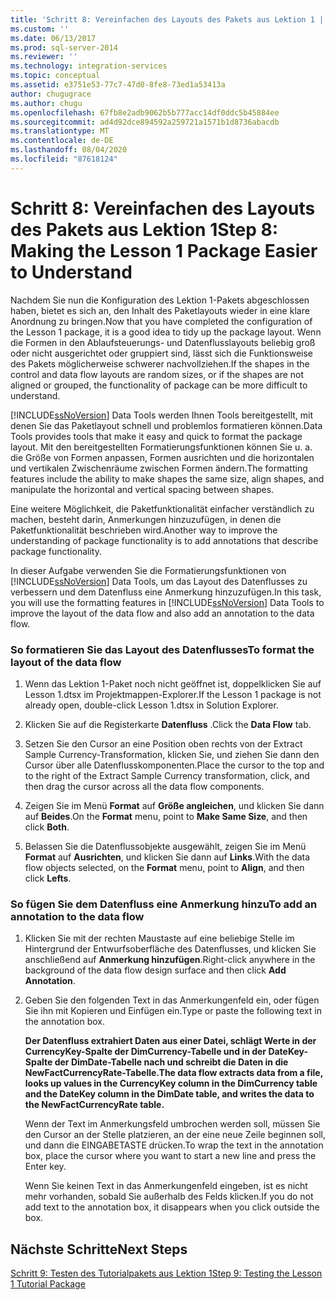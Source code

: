 ```yaml
---
title: 'Schritt 8: Vereinfachen des Layouts des Pakets aus Lektion 1 | Microsoft-Dokumentation'
ms.custom: ''
ms.date: 06/13/2017
ms.prod: sql-server-2014
ms.reviewer: ''
ms.technology: integration-services
ms.topic: conceptual
ms.assetid: e3751e53-77c7-47d0-8fe8-73ed1a53413a
author: chugugrace
ms.author: chugu
ms.openlocfilehash: 67fb8e2adb9062b5b777acc14df0ddc5b45884ee
ms.sourcegitcommit: ad4d92dce894592a259721a1571b1d8736abacdb
ms.translationtype: MT
ms.contentlocale: de-DE
ms.lasthandoff: 08/04/2020
ms.locfileid: "87618124"
---
```

# <a name="step-8-making-the-lesson-1-package-easier-to-understand"></a><span data-ttu-id="b8f4e-102">Schritt 8: Vereinfachen des Layouts des Pakets aus Lektion 1</span><span class="sxs-lookup"><span data-stu-id="b8f4e-102">Step 8: Making the Lesson 1 Package Easier to Understand</span></span>
  <span data-ttu-id="b8f4e-103">Nachdem Sie nun die Konfiguration des Lektion 1-Pakets abgeschlossen haben, bietet es sich an, den Inhalt des Paketlayouts wieder in eine klare Anordnung zu bringen.</span><span class="sxs-lookup"><span data-stu-id="b8f4e-103">Now that you have completed the configuration of the Lesson 1 package, it is a good idea to tidy up the package layout.</span></span> <span data-ttu-id="b8f4e-104">Wenn die Formen in den Ablaufsteuerungs- und Datenflusslayouts beliebig groß oder nicht ausgerichtet oder gruppiert sind, lässt sich die Funktionsweise des Pakets möglicherweise schwerer nachvollziehen.</span><span class="sxs-lookup"><span data-stu-id="b8f4e-104">If the shapes in the control and data flow layouts are random sizes, or if the shapes are not aligned or grouped, the functionality of package can be more difficult to understand.</span></span>  
  
 [!INCLUDE[ssNoVersion](../includes/ssnoversion-md.md)] <span data-ttu-id="b8f4e-105">Data Tools werden Ihnen Tools bereitgestellt, mit denen Sie das Paketlayout schnell und problemlos formatieren können.</span><span class="sxs-lookup"><span data-stu-id="b8f4e-105">Data Tools provides tools that make it easy and quick to format the package layout.</span></span> <span data-ttu-id="b8f4e-106">Mit den bereitgestellten Formatierungsfunktionen können Sie u. a. die Größe von Formen anpassen, Formen ausrichten und die horizontalen und vertikalen Zwischenräume zwischen Formen ändern.</span><span class="sxs-lookup"><span data-stu-id="b8f4e-106">The formatting features include the ability to make shapes the same size, align shapes, and manipulate the horizontal and vertical spacing between shapes.</span></span>  
  
 <span data-ttu-id="b8f4e-107">Eine weitere Möglichkeit, die Paketfunktionalität einfacher verständlich zu machen, besteht darin, Anmerkungen hinzuzufügen, in denen die Paketfunktionalität beschrieben wird.</span><span class="sxs-lookup"><span data-stu-id="b8f4e-107">Another way to improve the understanding of package functionality is to add annotations that describe package functionality.</span></span>  
  
 <span data-ttu-id="b8f4e-108">In dieser Aufgabe verwenden Sie die Formatierungsfunktionen von [!INCLUDE[ssNoVersion](../includes/ssnoversion-md.md)] Data Tools, um das Layout des Datenflusses zu verbessern und dem Datenfluss eine Anmerkung hinzuzufügen.</span><span class="sxs-lookup"><span data-stu-id="b8f4e-108">In this task, you will use the formatting features in [!INCLUDE[ssNoVersion](../includes/ssnoversion-md.md)] Data Tools to improve the layout of the data flow and also add an annotation to the data flow.</span></span>  
  
### <a name="to-format-the-layout-of-the-data-flow"></a><span data-ttu-id="b8f4e-109">So formatieren Sie das Layout des Datenflusses</span><span class="sxs-lookup"><span data-stu-id="b8f4e-109">To format the layout of the data flow</span></span>  
  
1.  <span data-ttu-id="b8f4e-110">Wenn das Lektion 1-Paket noch nicht geöffnet ist, doppelklicken Sie auf Lesson 1.dtsx im Projektmappen-Explorer.</span><span class="sxs-lookup"><span data-stu-id="b8f4e-110">If the Lesson 1 package is not already open, double-click Lesson 1.dtsx in Solution Explorer.</span></span>  
  
2.  <span data-ttu-id="b8f4e-111">Klicken Sie auf die Registerkarte **Datenfluss** .</span><span class="sxs-lookup"><span data-stu-id="b8f4e-111">Click the **Data Flow** tab.</span></span>  
  
3.  <span data-ttu-id="b8f4e-112">Setzen Sie den Cursor an eine Position oben rechts von der Extract Sample Currency-Transformation, klicken Sie, und ziehen Sie dann den Cursor über alle Datenflusskomponenten.</span><span class="sxs-lookup"><span data-stu-id="b8f4e-112">Place the cursor to the top and to the right of the Extract Sample Currency transformation, click, and then drag the cursor across all the data flow components.</span></span>  
  
4.  <span data-ttu-id="b8f4e-113">Zeigen Sie im Menü **Format** auf **Größe angleichen**, und klicken Sie dann auf **Beides**.</span><span class="sxs-lookup"><span data-stu-id="b8f4e-113">On the **Format** menu, point to **Make Same Size**, and then click **Both**.</span></span>  
  
5.  <span data-ttu-id="b8f4e-114">Belassen Sie die Datenflussobjekte ausgewählt, zeigen Sie im Menü **Format** auf **Ausrichten**, und klicken Sie dann auf **Links**.</span><span class="sxs-lookup"><span data-stu-id="b8f4e-114">With the data flow objects selected, on the **Format** menu, point to **Align**, and then click **Lefts**.</span></span>  
  
### <a name="to-add-an-annotation-to-the-data-flow"></a><span data-ttu-id="b8f4e-115">So fügen Sie dem Datenfluss eine Anmerkung hinzu</span><span class="sxs-lookup"><span data-stu-id="b8f4e-115">To add an annotation to the data flow</span></span>  
  
1.  <span data-ttu-id="b8f4e-116">Klicken Sie mit der rechten Maustaste auf eine beliebige Stelle im Hintergrund der Entwurfsoberfläche des Datenflusses, und klicken Sie anschließend auf **Anmerkung hinzufügen**.</span><span class="sxs-lookup"><span data-stu-id="b8f4e-116">Right-click anywhere in the background of the data flow design surface and then click **Add Annotation**.</span></span>  
  
2.  <span data-ttu-id="b8f4e-117">Geben Sie den folgenden Text in das Anmerkungenfeld ein, oder fügen Sie ihn mit Kopieren und Einfügen ein.</span><span class="sxs-lookup"><span data-stu-id="b8f4e-117">Type or paste the following text in the annotation box.</span></span>  
  
     <span data-ttu-id="b8f4e-118">**Der Datenfluss extrahiert Daten aus einer Datei, schlägt Werte in der CurrencyKey-Spalte der DimCurrency-Tabelle und in der DateKey-Spalte der DimDate-Tabelle nach und schreibt die Daten in die NewFactCurrencyRate-Tabelle.**</span><span class="sxs-lookup"><span data-stu-id="b8f4e-118">**The data flow extracts data from a file, looks up values in the CurrencyKey column in the DimCurrency table and the DateKey column in the DimDate table, and writes the data to the NewFactCurrencyRate table.**</span></span>  
  
     <span data-ttu-id="b8f4e-119">Wenn der Text im Anmerkungsfeld umbrochen werden soll, müssen Sie den Cursor an der Stelle platzieren, an der eine neue Zeile beginnen soll, und dann die EINGABETASTE drücken.</span><span class="sxs-lookup"><span data-stu-id="b8f4e-119">To wrap the text in the annotation box, place the cursor where you want to start a new line and press the Enter key.</span></span>  
  
     <span data-ttu-id="b8f4e-120">Wenn Sie keinen Text in das Anmerkungenfeld eingeben, ist es nicht mehr vorhanden, sobald Sie außerhalb des Felds klicken.</span><span class="sxs-lookup"><span data-stu-id="b8f4e-120">If you do not add text to the annotation box, it disappears when you click outside the box.</span></span>  
  
## <a name="next-steps"></a><span data-ttu-id="b8f4e-121">Nächste Schritte</span><span class="sxs-lookup"><span data-stu-id="b8f4e-121">Next Steps</span></span>  
 [<span data-ttu-id="b8f4e-122">Schritt 9: Testen des Tutorialpakets aus Lektion 1</span><span class="sxs-lookup"><span data-stu-id="b8f4e-122">Step 9: Testing the Lesson 1 Tutorial Package</span></span>](../integration-services/lesson-1-9-testing-the-lesson-1-tutorial-package.md)  
  
  
